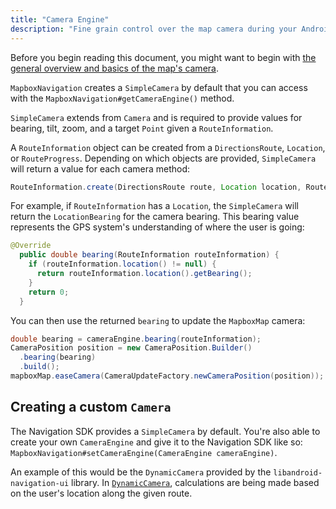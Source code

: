 ```yaml
---
title: "Camera Engine"
description: "Fine grain control over the map camera during your Android app navigation experience with the Mapbox Navigation SDK for Android. Click to learn how."
---
```


Before you begin reading this document, you might want to begin with [the general overview and basics of the map's camera](https://mapbox.com/android-docs/maps/overview/camera/).

`MapboxNavigation` creates a `SimpleCamera` by default that you can access with the
`MapboxNavigation#getCameraEngine()` method.

`SimpleCamera` extends from `Camera` and is required to provide values for bearing,
tilt, zoom, and a target `Point` given a `RouteInformation`.

A `RouteInformation` object can be created from a `DirectionsRoute`, `Location`, or `RouteProgress`.
Depending on which objects are provided, `SimpleCamera` will return a value for each camera method:

```java
RouteInformation.create(DirectionsRoute route, Location location, RouteProgress routeProgress);
```

For example, if `RouteInformation` has a `Location`, the `SimpleCamera` will return the
`LocationBearing` for the camera bearing. This bearing value represents the GPS system's understanding of where the user is going:

```java
@Override
  public double bearing(RouteInformation routeInformation) {
    if (routeInformation.location() != null) {
      return routeInformation.location().getBearing();
    }
    return 0;
  }
```

You can then use the returned `bearing` to update the `MapboxMap` camera:

```java
double bearing = cameraEngine.bearing(routeInformation);
CameraPosition position = new CameraPosition.Builder()
  .bearing(bearing)
  .build();
mapboxMap.easeCamera(CameraUpdateFactory.newCameraPosition(position));
```

## Creating a custom `Camera`
The Navigation SDK provides a `SimpleCamera` by default. You're also able to create your
own `CameraEngine` and give it to the Navigation SDK like so: `MapboxNavigation#setCameraEngine(CameraEngine cameraEngine)`.

An example of this would be the `DynamicCamera` provided by the `libandroid-navigation-ui`
library. In [`DynamicCamera`](/android-docs/navigation/overview/navigation-ui/#navigationcamera), calculations are being made based on the user's location along the given route.
